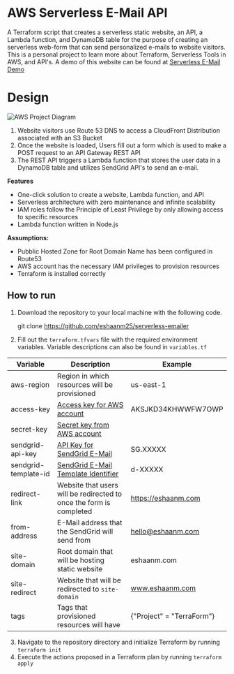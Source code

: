 ﻿# AWS Serverless E-Mail API
A Terraform script that creates a serverless static website, an API, a Lambda function, and DynamoDB table for the purpose of creating an serverless web-form that can send personalized e-mails to website visitors. This is a personal project to learn more about Terraform, Serverless Tools in AWS, and API's. A demo of this website can be found at [Serverless E-Mail Demo](https://serverless.eshaanm.com)
# Design
![AWS Project Diagram](https://disney.eshaanm.com/graph1.png)
1. Website visitors use Route 53 DNS to access a CloudFront Distribution associated with an S3 Bucket
2.  Once the website is loaded, Users fill out a form which is used to make a POST request to an API Gateway REST API
3. The REST API triggers a Lambda function that stores the user data in a DynamoDB table and utilizes SendGrid API's to send an e-mail.

**Features**

 - One-click solution to create a  website, Lambda function, and API
 - Serverless architecture with zero maintenance and infinite scalability
 - IAM roles follow the Principle of Least Privilege by only allowing access to specific resources
 - Lambda function written in Node.js 

**Assumptions:**

 - Pubblic Hosted Zone for Root Domain Name has been configured in Route53
 - AWS account has the necessary IAM privileges to provision resources
 - Terraform is installed correctly


## How to run 

1. Download the repository to your local machine with the following code.

    git clone https://github.com/eshaanm25/serverless-emailer
    
2. Fill out the `terraform.tfvars` file with the required environment variables. Variable descriptions can also be found in `variables.tf`

|       Variable         |Description                          |Example                         |
|----------------|-------------------------------|-----------------------------|
|aws-region|Region in which resources will be provisioned            |us-east-1            |
|access-key          |[Access key for AWS account](https://docs.aws.amazon.com/general/latest/gr/aws-sec-cred-types.html)             |AKSJKD34KHWWFW7OWP            |
|secret-key          |[Secret key from AWS account](https://docs.aws.amazon.com/general/latest/gr/aws-sec-cred-types.html)||
|sendgrid-api-key          |[API Key for SendGrid E-Mail](https://docs.sendgrid.com/for-developers/sending-email/api-getting-started#prerequisites-for-sending-your-first-email-with-the-sendgrid-api) |SG.XXXXX|
|sendgrid-template-id          |[SendGrid E-Mail Template Identifier](https://docs.sendgrid.com/ui/sending-email/how-to-send-an-email-with-dynamic-transactional-templates) |d-XXXXX|
|redirect-link          |Website that users will be redirected to once the form is completed|https://eshaanm.com|
|from-address        |E-Mail address that the SendGrid will send from|hello@eshaanm.com|
|site-domain       |Root domain that will be hosting static website|eshaanm.com|
|site-redirect       |Website that will be redirected to `site-domain`|www.eshaanm.com|
|tags|Tags that provisioned resources will have|{"Project" = "TerraForm"}|

3. Navigate to the repository directory and initialize Terraform by running `terraform init`
4. Execute the actions proposed in a Terraform plan by running `terraform apply`


